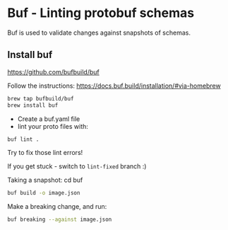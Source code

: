 # Buf - Linting protobuf schemas

Buf is used to validate changes against snapshots of schemas.

## Install buf
https://github.com/bufbuild/buf

Follow the instructions:
https://docs.buf.build/installation/#via-homebrew

```sh
brew tap bufbuild/buf
brew install buf
```

* Create a buf.yaml file
* lint your proto files with:
```sh
buf lint .
```
Try to fix those lint errors!

If you get stuck - switch to `lint-fixed` branch :)


Taking a snapshot:
cd buf
```sh
buf build -o image.json
```

Make a breaking change, and run:
```sh
buf breaking --against image.json
```
